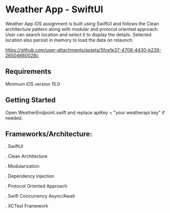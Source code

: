# Weather App - SwiftUI

Weather App iOS assignment is built using SwiftUI and follows the Clean architecture pattern along with modular and protocol oriented approach. User can search location and select it to display the details. Selected location also persist in memory to load the data on relaunch.


https://github.com/user-attachments/assets/5fce1e37-4708-4430-b239-26504660028c

## Requirements

Minimum iOS version 15.0

## Getting Started

Open WeatherEndpoint.swift and replace apiKey = "your weatherapi key" if needed.

## Frameworks/Architecture:

. SwiftUI

. Clean Architecture

. Modularization

. Dependency Injection

. Protocol Oriented Approach

. Swift Concurrency Async/Await

. XCTest Framework
